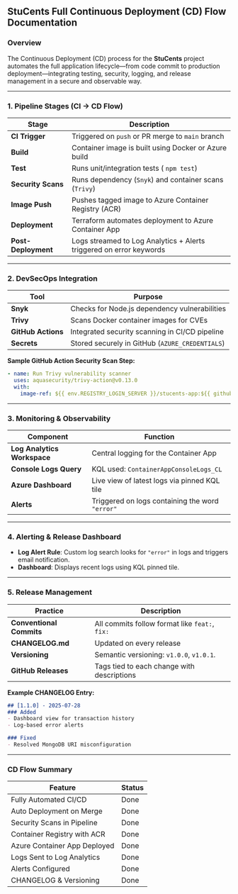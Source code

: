 ## StuCents Full Continuous Deployment (CD) Flow Documentation

### Overview

The Continuous Deployment (CD) process for the **StuCents** project automates the full application lifecycle—from code commit to production deployment—integrating testing, security, logging, and release management in a secure and observable way.

---

### 1. Pipeline Stages (CI → CD Flow)

| Stage               | Description                                                         |
| ------------------- | ------------------------------------------------------------------- |
| **CI Trigger**      | Triggered on `push` or PR merge to `main` branch                    |
| **Build**           | Container image is built using Docker or Azure build                |
| **Test**            | Runs unit/integration tests ( `npm test`)                      |
| **Security Scans**  | Runs dependency (`Snyk`) and container scans (`Trivy`)              |
| **Image Push**      | Pushes tagged image to Azure Container Registry (ACR)               |
| **Deployment**      | Terraform automates deployment to Azure Container App               |
| **Post-Deployment** | Logs streamed to Log Analytics + Alerts triggered on error keywords |

---

### 2. DevSecOps Integration

| Tool               | Purpose                                               |
| ------------------ | ----------------------------------------------------- |
| **Snyk**           | Checks for Node.js dependency vulnerabilities         |
| **Trivy**          | Scans Docker container images for CVEs                |
| **GitHub Actions** | Integrated security scanning in CI/CD pipeline        |
| **Secrets**        | Stored securely in GitHub (`AZURE_CREDENTIALS`) |

**Sample GitHub Action Security Scan Step:**

```yaml
- name: Run Trivy vulnerability scanner
  uses: aquasecurity/trivy-action@v0.13.0
  with:
    image-ref: ${{ env.REGISTRY_LOGIN_SERVER }}/stucents-app:${{ github.sha }}
```

---

### 3. Monitoring & Observability

| Component                   | Function                                        |
| --------------------------- | ----------------------------------------------- |
| **Log Analytics Workspace** | Central logging for the Container App           |
| **Console Logs Query**      | KQL used: `ContainerAppConsoleLogs_CL`          |
| **Azure Dashboard**         | Live view of latest logs via pinned KQL tile    |
| **Alerts**                  | Triggered on logs containing the word `"error"` |

---

### 4. Alerting & Release Dashboard

- **Log Alert Rule**: Custom log search looks for `"error"` in logs and triggers email notification.
- **Dashboard**: Displays recent logs using KQL pinned tile.

---

### 5. Release Management

| Practice                 | Description                                    |
| ------------------------ | ---------------------------------------------- |
| **Conventional Commits** | All commits follow format like `feat:`, `fix:` |
| **CHANGELOG.md**         | Updated on every release                       |
| **Versioning**           | Semantic versioning: `v1.0.0`, `v1.0.1`.  |
| **GitHub Releases**      | Tags tied to each change with descriptions     |

**Example CHANGELOG Entry:**

```md
## [1.1.0] - 2025-07-28
### Added
- Dashboard view for transaction history
- Log-based error alerts

### Fixed
- Resolved MongoDB URI misconfiguration
```

---

### CD Flow Summary

| Feature                      | Status |
| ---------------------------- | ------ |
| Fully Automated CI/CD        | Done   |
| Auto Deployment on Merge     | Done   |
| Security Scans in Pipeline   | Done   |
| Container Registry with ACR  | Done   |
| Azure Container App Deployed | Done   |
| Logs Sent to Log Analytics   | Done   |
| Alerts Configured            | Done   |
| CHANGELOG & Versioning       | Done   |

